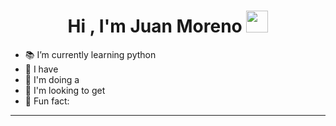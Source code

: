 <h1 align="center">Hi , I'm Juan Moreno <img src="https://media.giphy.com/media/hvRJCLFzcasrR4ia7z/giphy.gif" width="35"></h1>

<!--Introduction -->
- 📚 I’m currently learning python
- 🐝 I have
- 🔭 I'm doing a 
- 🌱 I'm looking to get 
- 🍰 Fun fact: 
---
